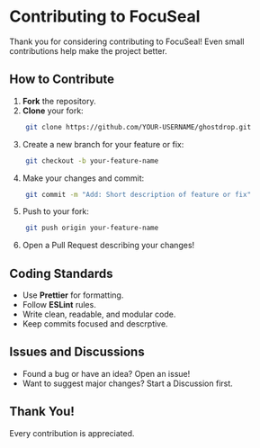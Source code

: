 # Contributing to FocuSeal

Thank you for considering contributing to FocuSeal!
Even small contributions help make the project better.

## How to Contribute

1. **Fork** the repository.
2. **Clone** your fork:
```bash
    git clone https://github.com/YOUR-USERNAME/ghostdrop.git
```
3. Create a new branch for your feature or fix:
```bash
    git checkout -b your-feature-name
```
4. Make your changes and commit:
```bash
    git commit -m "Add: Short description of feature or fix"
```
5. Push to your fork:
```bash
    git push origin your-feature-name
```
6. Open a Pull Request describing your changes!

## Coding Standards
- Use **Prettier** for formatting.
- Follow **ESLint** rules.
- Write clean, readable, and modular code.
- Keep commits focused and descrptive.

## Issues and Discussions
- Found a bug or have an idea? Open an issue!
- Want to suggest major changes? Start a Discussion first.

## Thank You!
Every contribution is appreciated.